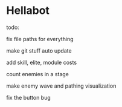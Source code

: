 # Hellabot
 
todo:

fix file paths for everything

make git stuff auto update

add skill, elite, module costs

count enemies in a stage

make enemy wave and pathing visualization

fix the button bug